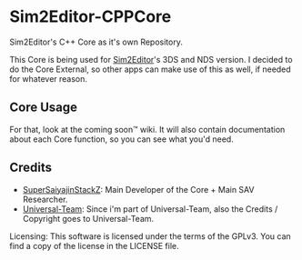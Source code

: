 # Sim2Editor-CPPCore
Sim2Editor's C++ Core as it's own Repository.

This Core is being used for [Sim2Editor](https://github.com/Universal-Team/Sim2Editor)'s 3DS and NDS version. I decided to do the Core External, so other apps can make use of this as well, if needed for whatever reason.

## Core Usage
For that, look at the coming soon:tm: wiki. It will also contain documentation about each Core function, so you can see what you'd need.

## Credits
- [SuperSaiyajinStackZ](https://github.com/SuperSaiyajinStackZ): Main Developer of the Core + Main SAV Researcher.
- [Universal-Team](https://github.com/Universal-Team): Since i'm part of Universal-Team, also the Credits / Copyright goes to Universal-Team.


Licensing:
This software is licensed under the terms of the GPLv3. You can find a copy of the license in the LICENSE file.